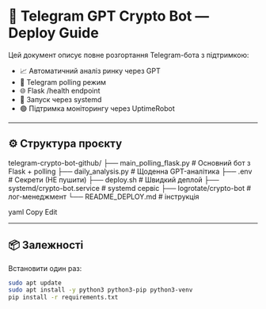 # 🚀 Telegram GPT Crypto Bot — Deploy Guide

Цей документ описує повне розгортання Telegram-бота з підтримкою:

- 📈 Автоматичний аналіз ринку через GPT
- 🤖 Telegram polling режим
- 🌐 Flask /health endpoint
- 🔁 Запуск через systemd
- 🟢 Підтримка моніторингу через UptimeRobot

---

## ⚙️ Структура проєкту

telegram-crypto-bot-github/
├── main_polling_flask.py # Основний бот з Flask + polling
├── daily_analysis.py # Щоденна GPT-аналітика
├── .env # Секрети (НЕ пушити)
├── deploy.sh # Швидкий деплой
├── systemd/crypto-bot.service # systemd сервіс
├── logrotate/crypto-bot # лог-менеджмент
└── README_DEPLOY.md # інструкція

yaml
Copy
Edit

---

## 📦 Залежності

Встановити один раз:

```bash
sudo apt update
sudo apt install -y python3 python3-pip python3-venv
pip install -r requirements.txt
